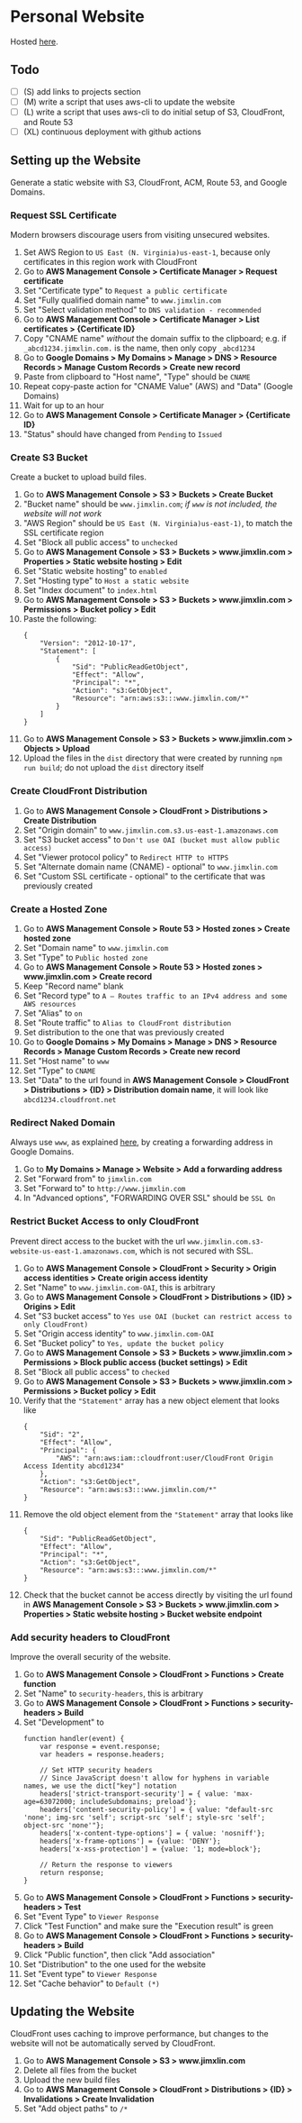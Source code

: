 # Personal Website

Hosted [here](https://www.jimxlin.com).

## Todo

- [ ] (S) add links to projects section
- [ ] (M) write a script that uses aws-cli to update the website
- [ ] (L) write a script that uses aws-cli to do initial setup of S3, CloudFront, and Route 53
- [ ] (XL) continuous deployment with github actions

## Setting up the Website

Generate a static website with S3, CloudFront, ACM, Route 53, and Google Domains.

### Request SSL Certificate

Modern browsers discourage users from visiting unsecured websites.

1. Set AWS Region to `US East (N. Virginia)us-east-1`, because only certificates in this region work with CloudFront
2. Go to __AWS Management Console > Certificate Manager > Request certificate__
3. Set "Certificate type" to `Request a public certificate`
4. Set "Fully qualified domain name" to `www.jimxlin.com`
5. Set "Select validation method" to `DNS validation - recommended`
6. Go to __AWS Management Console > Certificate Manager > List certificates > {Certificate ID}__
7. Copy "CNAME name" _without_ the domain suffix to the clipboard; e.g. if `_abcd1234.jimxlin.com.` is the name, then only copy `_abcd1234`
8. Go to __Google Domains >  My Domains >  Manage > DNS > Resource Records > Manage Custom Records > Create new record__
9. Paste from clipboard to "Host name", "Type" should be `CNAME`
10. Repeat copy-paste action for "CNAME Value" (AWS) and "Data" (Google Domains)
11. Wait for up to an hour
12. Go to __AWS Management Console > Certificate Manager > {Certificate ID}__
13. "Status" should have changed from `Pending` to `Issued`

### Create S3 Bucket

Create a bucket to upload build files.

1. Go to __AWS Management Console > S3 > Buckets > Create Bucket__
2. "Bucket name" should be `www.jimxlin.com`; _if `www` is not included, the website will not work_
3. "AWS Region" should be `US East (N. Virginia)us-east-1)`, to match the SSL certificate region
4. Set "Block all public access" to `unchecked`
5. Go to __AWS Management Console > S3 > Buckets > www<nolink>.jimxlin.com > Properties > Static website hosting > Edit__
6. Set "Static website hosting" to `enabled`
7. Set "Hosting type" to `Host a static website`
8. Set "Index document" to `index.html`
9. Go to __AWS Management Console > S3 > Buckets > www<nolink>.jimxlin.com > Permissions > Bucket policy > Edit__
10. Paste the following:
    ```
    {
        "Version": "2012-10-17",
        "Statement": [
            {
                "Sid": "PublicReadGetObject",
                "Effect": "Allow",
                "Principal": "*",
                "Action": "s3:GetObject",
                "Resource": "arn:aws:s3:::www.jimxlin.com/*"
            }
        ]
    }
    ```
11. Go to __AWS Management Console > S3 > Buckets > www<nolink>.jimxlin.com > Objects > Upload__
12. Upload the files in the `dist` directory that were created by running `npm run build`; do not upload the `dist` directory itself 

### Create CloudFront Distribution

1. Go to __AWS Management Console > CloudFront > Distributions > Create Distribution__
2. Set "Origin domain" to `www.jimxlin.com.s3.us-east-1.amazonaws.com`
3. Set "S3 bucket access" to `Don't use OAI (bucket must allow public access)`
4. Set "Viewer protocol policy" to `Redirect HTTP to HTTPS`
5. Set "Alternate domain name (CNAME) - optional" to `www.jimxlin.com`
6. Set "Custom SSL certificate - optional" to the certificate that was previously created

### Create a Hosted Zone

1. Go to __AWS Management Console > Route 53 > Hosted zones > Create hosted zone__
2. Set "Domain name" to `www.jimxlin.com`
3. Set "Type" to `Public hosted zone`
4. Go to __AWS Management Console > Route 53 > Hosted zones > www<nolink>.jimxlin.com > Create record__
5. Keep "Record name" blank
6. Set "Record type" to `A – Routes traffic to an IPv4 address and some AWS resources`
7. Set "Alias" to `on`
8. Set "Route traffic" to `Alias to CloudFront distribution`
9. Set distribution to the one that was previously created
10. Go to __Google Domains >  My Domains >  Manage > DNS > Resource Records > Manage Custom Records > Create new record__
11. Set "Host name" to `www`
12. Set "Type" to `CNAME`
13. Set "Data" to the url found in __AWS Management Console > CloudFront > Distributions > {ID} > Distribution domain name__, it will look like `abcd1234.cloudfront.net`

### Redirect Naked Domain

Always use `www`, as explained [here](https://www.yes-www.org/why-use-www/), by creating a forwarding address in Google Domains.

1. Go to __My Domains > Manage > Website > Add a forwarding address__
2. Set "Forward from" to `jimxlin.com`
3. Set "Forward to" to `http://www.jimxlin.com`
4. In "Advanced options", "FORWARDING OVER SSL" should be `SSL On`

### Restrict Bucket Access to only CloudFront

Prevent direct access to the bucket with the url `www.jimxlin.com.s3-website-us-east-1.amazonaws.com`, which is not secured with SSL.

1. Go to __AWS Management Console > CloudFront > Security > Origin access identities > Create origin access identity__
2. Set "Name" to `www.jimxlin.com-OAI`, this is arbitrary
3. Go to __AWS Management Console > CloudFront > Distributions > {ID} > Origins > Edit__
4. Set "S3 bucket access" to `Yes use OAI (bucket can restrict access to only CloudFront)`
5. Set "Origin access identity" to `www.jimxlin.com-OAI`
6. Set "Bucket policy" to `Yes, update the bucket policy`
7. Go to __AWS Management Console > S3 > Buckets > www<nolink>.jimxlin.com > Permissions > Block public access (bucket settings) > Edit__
8. Set "Block all public access" to `checked`
9. Go to __AWS Management Console > S3 > Buckets > www<nolink>.jimxlin.com > Permissions > Bucket policy > Edit__
10. Verify that the `"Statement"` array has a new object element that looks like
    ```
    {
        "Sid": "2",
        "Effect": "Allow",
        "Principal": {
            "AWS": "arn:aws:iam::cloudfront:user/CloudFront Origin Access Identity abcd1234"
        },
        "Action": "s3:GetObject",
        "Resource": "arn:aws:s3:::www.jimxlin.com/*"
    }
    ```
11. Remove the old object element from the `"Statement"` array that looks like
    ```
    {
        "Sid": "PublicReadGetObject",
        "Effect": "Allow",
        "Principal": "*",
        "Action": "s3:GetObject",
        "Resource": "arn:aws:s3:::www.jimxlin.com/*"
    }
    ```
12. Check that the bucket cannot be access directly by visiting the url found in __AWS Management Console > S3 > Buckets > www<nolink>.jimxlin.com > Properties > Static website hosting > Bucket website endpoint__

### Add security headers to CloudFront

Improve the overall security of the website.

1. Go to __AWS Management Console > CloudFront > Functions > Create function__
2. Set "Name" to `security-headers`, this is arbitrary
3. Go to __AWS Management Console > CloudFront > Functions > security-headers > Build__
4. Set "Development" to
    ```
    function handler(event) {
        var response = event.response;
        var headers = response.headers;
    
        // Set HTTP security headers
        // Since JavaScript doesn't allow for hyphens in variable names, we use the dict["key"] notation 
        headers['strict-transport-security'] = { value: 'max-age=63072000; includeSubdomains; preload'}; 
        headers['content-security-policy'] = { value: "default-src 'none'; img-src 'self'; script-src 'self'; style-src 'self'; object-src 'none'"}; 
        headers['x-content-type-options'] = { value: 'nosniff'}; 
        headers['x-frame-options'] = {value: 'DENY'}; 
        headers['x-xss-protection'] = {value: '1; mode=block'}; 
    
        // Return the response to viewers 
        return response;
    }
    ```
5. Go to __AWS Management Console > CloudFront > Functions > security-headers > Test__
6. Set "Event Type" to `Viewer Response`
7. Click "Test Function" and make sure the "Execution result" is green
8. Go to __AWS Management Console > CloudFront > Functions > security-headers > Build__
9. Click "Public function", then click "Add association"
10. Set "Distribution" to the one used for the website
11. Set "Event type" to `Viewer Response`
12. Set "Cache behavior" to `Default (*)`

## Updating the Website

CloudFront uses caching to improve performance, but changes to the website will not be automatically served by CloudFront.

1. Go to __AWS Management Console > S3 > www<nolink>.jimxlin.com__
2. Delete all files from the bucket
3. Upload the new build files
4. Go to __AWS Management Console > CloudFront > Distributions > {ID} > Invalidations > Create Invalidation__
5. Set "Add object paths" to `/*`
